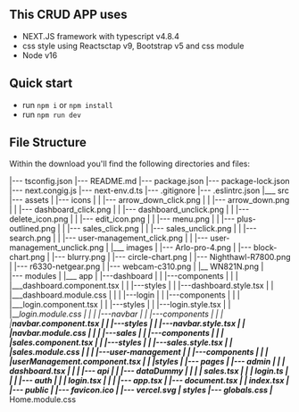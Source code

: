 ## This CRUD APP uses
- NEXT.JS framework with typescript v4.8.4
- css style using Reactsctap v9, Bootstrap v5 and css module
- Node v16
## Quick start

- run `npm i` or `npm install`
- run `npm run dev`

## File Structure
Within the download you'll find the following directories and files:

|--- tsconfig.json
|--- README.md
|--- package.json
|--- package-lock.json
|--- next.congig.js
|--- next-env.d.ts
|--- .gitignore
|--- .eslintrc.json
|___ src
    |--- assets
    |   |--- icons
    |   |    |--- arrow_down_click.png
    |   |    |--- arrow_down.png
    |   |    |--- dashboard_click.png
    |   |    |--- dashboard_unclick.png
    |   |    |--- delete_icon.png
    |   |    |--- edit_icon.png
    |   |    |--- menu.png
    |   |    |--- plus-outlined.png
    |   |    |--- sales_click.png
    |   |    |--- sales_unclick.png
    |   |    |--- search.png
    |   |    |--- user-management_click.png
    |   |    |--- user-management_unclick.png
    |   |___ images
    |        |--- Arlo-pro-4.png
    |        |--- block-chart.png
    |        |--- blurry.png
    |        |--- circle-chart.png
    |        |--- Nighthawl-R7800.png
    |        |--- r6330-netgear.png
    |        |--- webcam-c310.png
    |        |__ WN821N.png
    |   
    |--- modules
    |    |___ app
    |         |---dashboard
    |         |    |---components
    |         |    |   |___dashboard.component.tsx
    |         |    |---styles
    |         |        |---dashboard.style.tsx
    |         |        |___dashboard.module.css
    |         |
    |         |---login
    |         |    |---components
    |         |    |   |___login.component.tsx
    |         |    |---styles
    |         |        |---login.style.tsx
    |         |        |___login.module.css
    |         |
    |         |---navbar
    |         |    |---components
    |         |    |   |___navbar.component.tsx
    |         |    |---styles
    |         |        |---navbar.style.tsx
    |         |        |___navbar.module.css
    |         |
    |         |---sales
    |         |    |---components
    |         |    |   |___sales.component.tsx
    |         |    |---styles
    |         |        |---sales.style.tsx
    |         |        |___sales.module.css
    |         |
    |         |---user-management
    |         |    |---components
    |         |    |   |___userManagement.component.tsx
    |         |    |___styles
    |
    |--- pages
    |    |--- admin
    |    |    |___ dashboard.tsx
    |    |
    |    |--- api
    |    |    |--- dataDummy
    |    |    |    |___ sales.tsx
    |    |    |___ login.ts
    |    |
    |    |--- auth
    |    |     |___ login.tsx
    |    |
    |    |--- _app.tsx
    |    |--- _document.tsx
    |    |___ index.tsx
    |    
    |--- public
    |    |--- favicon.ico
    |    |--- vercel.svg
    |___ styles
         |--- globals.css
         |___ Home.module.css
